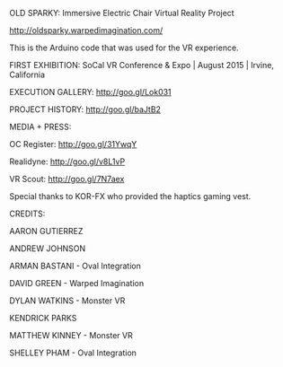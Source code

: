 OLD SPARKY: Immersive Electric Chair Virtual Reality Project

http://oldsparky.warpedimagination.com/


This is the Arduino code that was used for the VR experience.


FIRST EXHIBITION: SoCal VR Conference & Expo | August 2015 | Irvine, California

EXECUTION GALLERY: http://goo.gl/Lok031

PROJECT HISTORY: http://goo.gl/baJtB2


MEDIA + PRESS:

OC Register: http://goo.gl/31YwqY

Realidyne: http://goo.gl/v8L1vP

VR Scout: http://goo.gl/7N7aex 


Special thanks to KOR-FX who provided the haptics gaming vest.


CREDITS:

AARON GUTIERREZ

ANDREW JOHNSON

ARMAN BASTANI - Oval Integration

DAVID GREEN - Warped Imagination

DYLAN WATKINS - Monster VR

KENDRICK PARKS

MATTHEW KINNEY - Monster VR

SHELLEY PHAM - Oval Integration